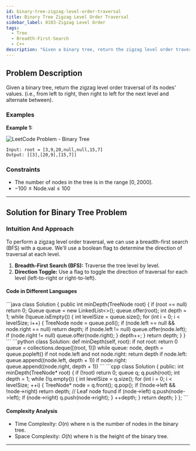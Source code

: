 ```yaml
---
id: binary-tree-zigzag-level-order-traversal
title: Binary Tree Zigzag Level Order Traversal 
sidebar_label: 0103-Zigzag Level Order 
tags:
  - Tree
  - Breadth-First-Search
  - C++
description: "Given a binary tree, return the zigzag level order traversal of its nodes' values. (i.e., from left to right, then right to left for the next level and alternate between)."
---
```


## Problem Description

Given a binary tree, return the zigzag level order traversal of its nodes' values. (i.e., from left to right, then right to left for the next level and alternate between).


### Examples

**Example 1:**

![LeetCode Problem - Binary Tree](https://assets.leetcode.com/uploads/2021/02/19/tree1.jpg)
```
Input: root = [3,9,20,null,null,15,7]
Output: [[3],[20,9],[15,7]]
```


### Constraints

- The number of nodes in the tree is in the range $[0, 2000]$.
- $-100 \leq \text{Node.val} \leq 100$

---

## Solution for Binary Tree Problem

### Intuition And Approach

To perform a zigzag level order traversal, we can use a breadth-first search (BFS) with a queue. We'll use a boolean flag to determine the direction of traversal at each level. 

1. **Breadth-First Search (BFS):** Traverse the tree level by level.
2. **Direction Toggle:** Use a flag to toggle the direction of traversal for each level (left-to-right or right-to-left).

<Tabs>
 <tabItem value="Iterative Simulation" label="Iterative Simulation">


#### Code in Different Languages

<Tabs>
  <TabItem value="Java" label="Java" default>
  <SolutionAuthor name="@Vipullakum007"/>
   ```java
   class Solution {
    public int minDepth(TreeNode root) {
        if (root == null) return 0;
        Queue<TreeNode> queue = new LinkedList<>();
        queue.offer(root);
        int depth = 1;
        while (!queue.isEmpty()) {
            int levelSize = queue.size();
            for (int i = 0; i < levelSize; i++) {
                TreeNode node = queue.poll();
                if (node.left == null && node.right == null) return depth;
                if (node.left != null) queue.offer(node.left);
                if (node.right != null) queue.offer(node.right);
            }
            depth++;
        }
        return depth;
    }
}
    ```

  </TabItem>
  <TabItem value="Python" label="Python">
  <SolutionAuthor name="@Vipullakum007"/>
   ```python
    class Solution:
    def minDepth(self, root):
        if not root:
            return 0
        queue = collections.deque([(root, 1)])
        while queue:
            node, depth = queue.popleft()
            if not node.left and not node.right:
                return depth
            if node.left:
                queue.append((node.left, depth + 1))
            if node.right:
                queue.append((node.right, depth + 1))
    ```

  </TabItem>
  <TabItem value="C++" label="C++">
  <SolutionAuthor name="@Vipullakum007"/>
   ```cpp
    class Solution {
public:
    int minDepth(TreeNode* root) {
        if (!root) return 0;
        queue<TreeNode*> q;
        q.push(root);
        int depth = 1;
        while (!q.empty()) {
            int levelSize = q.size();
            for (int i = 0; i < levelSize; ++i) {
                TreeNode* node = q.front();
                q.pop();
                if (!node->left && !node->right) return depth; // Leaf node found
                if (node->left) q.push(node->left);
                if (node->right) q.push(node->right);
            }
            ++depth;
        }
        return depth;
    }
};
    ```

  </TabItem>
</Tabs>

#### Complexity Analysis

- Time Complexity: $O(n)$ where n is the number of nodes in the binary tree.
- Space Complexity: $O(h)$ where h is the height of the binary tree.

</tabItem>
</Tabs>


---